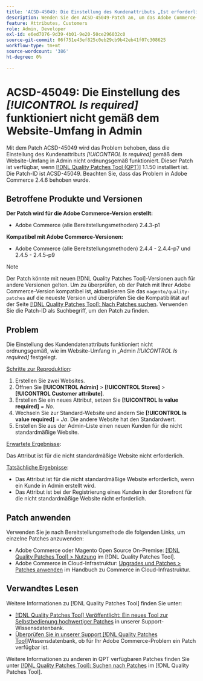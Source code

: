 ```yaml
---
title: 'ACSD-45049: Die Einstellung des Kundenattributs „Ist erforderlich“ funktioniert nicht gemäß dem Website-Umfang in Admin'
description: Wenden Sie den ACSD-45049-Patch an, um das Adobe Commerce-Problem zu beheben, bei dem das Kundenattribut "[!UICONTROL Is required]" nicht ordnungsgemäß gemäß dem Website-Umfang in Admin überschrieben wird.
feature: Attributes, Customers
role: Admin, Developer
exl-id: e6ed7076-9d39-4b01-9e20-50ce296032c0
source-git-commit: 06f751e43ef825c0eb29cb9b42eb41f07c308625
workflow-type: tm+mt
source-wordcount: '386'
ht-degree: 0%

---
```


# ACSD-45049: Die Einstellung des *[!UICONTROL Is required]* funktioniert nicht gemäß dem Website-Umfang in Admin

Mit dem Patch ACSD-45049 wird das Problem behoben, dass die Einstellung des Kundenattributs *[!UICONTROL Is required]* gemäß dem Website-Umfang in Admin nicht ordnungsgemäß funktioniert. Dieser Patch ist verfügbar, wenn [[!DNL Quality Patches Tool (QPT)]](https://experienceleague.adobe.com/docs/commerce-operations/tools/quality-patches-tool/usage.html) 1.1.50 installiert ist. Die Patch-ID ist ACSD-45049. Beachten Sie, dass das Problem in Adobe Commerce 2.4.6 behoben wurde.

## Betroffene Produkte und Versionen

**Der Patch wird für die Adobe Commerce-Version erstellt:**

* Adobe Commerce (alle Bereitstellungsmethoden) 2.4.3-p1

**Kompatibel mit Adobe Commerce-Versionen:**

* Adobe Commerce (alle Bereitstellungsmethoden) 2.4.4 - 2.4.4-p7 und 2.4.5 - 2.4.5-p9

>[!NOTE]
>
>Der Patch könnte mit neuen [!DNL Quality Patches Tool]-Versionen auch für andere Versionen gelten. Um zu überprüfen, ob der Patch mit Ihrer Adobe Commerce-Version kompatibel ist, aktualisieren Sie das `magento/quality-patches` auf die neueste Version und überprüfen Sie die Kompatibilität auf der Seite [[!DNL Quality Patches Tool]: Nach Patches suchen](https://experienceleague.adobe.com/tools/commerce-quality-patches/index.html). Verwenden Sie die Patch-ID als Suchbegriff, um den Patch zu finden.

## Problem

Die Einstellung des Kundendatenattributs funktioniert nicht ordnungsgemäß, wie im Website-Umfang in „Admin *[!UICONTROL Is required]* festgelegt.

<u>Schritte zur Reproduktion</u>:

1. Erstellen Sie zwei Websites.
1. Öffnen Sie **[!UICONTROL Admin]** > **[!UICONTROL Stores]** > **[!UICONTROL Customer attribute]**.
1. Erstellen Sie ein neues Attribut, setzen Sie **[!UICONTROL Is value required]** = *No*.
1. Wechseln Sie zur Standard-Website und ändern Sie **[!UICONTROL Is value required]** = *Ja*. Die andere Website hat den Standardwert.
1. Erstellen Sie aus der Admin-Liste einen neuen Kunden für die nicht standardmäßige Website.

<u>Erwartete Ergebnisse</u>:

Das Attribut ist für die nicht standardmäßige Website nicht erforderlich.

<u>Tatsächliche Ergebnisse</u>:

* Das Attribut ist für die nicht standardmäßige Website erforderlich, wenn ein Kunde in Admin erstellt wird.
* Das Attribut ist bei der Registrierung eines Kunden in der Storefront für die nicht standardmäßige Website nicht erforderlich.

## Patch anwenden

Verwenden Sie je nach Bereitstellungsmethode die folgenden Links, um einzelne Patches anzuwenden:

* Adobe Commerce oder Magento Open Source On-Premise: [[!DNL Quality Patches Tool] > Nutzung](https://experienceleague.adobe.com/docs/commerce-operations/tools/quality-patches-tool/usage.html) im [!DNL Quality Patches Tool].
* Adobe Commerce in Cloud-Infrastruktur: [Upgrades und Patches > Patches anwenden](https://experienceleague.adobe.com/docs/commerce-cloud-service/user-guide/develop/upgrade/apply-patches.html) im Handbuch zu Commerce in Cloud-Infrastruktur.

## Verwandtes Lesen

Weitere Informationen zu [!DNL Quality Patches Tool] finden Sie unter:

* [[!DNL Quality Patches Tool] Veröffentlicht: Ein neues Tool zur Selbstbedienung hochwertiger Patches](/help/announcements/adobe-commerce-announcements/magento-quality-patches-released-new-tool-to-self-serve-quality-patches.md) in unserer Support-Wissensdatenbank.
* [Überprüfen Sie in unserer Support [!DNL Quality Patches Tool]](/help/support-tools/patches-available-in-qpt-tool/check-patch-for-magento-issue-with-magento-quality-patches.md)Wissensdatenbank, ob für Ihr Adobe Commerce-Problem ein Patch verfügbar ist.

Weitere Informationen zu anderen in QPT verfügbaren Patches finden Sie unter [[!DNL Quality Patches Tool]: Suchen nach Patches](https://experienceleague.adobe.com/tools/commerce-quality-patches/index.html) im [!DNL Quality Patches Tool].
